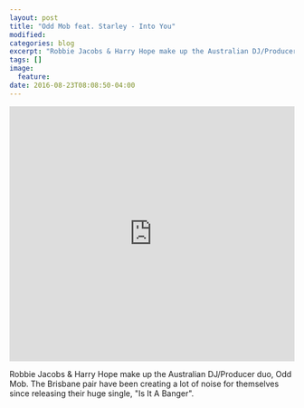 ```yaml
---
layout: post
title: "Odd Mob feat. Starley - Into You"
modified:
categories: blog
excerpt: "Robbie Jacobs & Harry Hope make up the Australian DJ/Producer duo..."
tags: []
image:
  feature:
date: 2016-08-23T08:08:50-04:00
---
```

<iframe width="100%" height="450" scrolling="no" frameborder="no" src="https://w.soundcloud.com/player/?url=https%3A//api.soundcloud.com/tracks/257563639&amp;auto_play=false&amp;hide_related=false&amp;show_comments=true&amp;show_user=true&amp;show_reposts=false&amp;visual=true"></iframe>

Robbie Jacobs & Harry Hope make up the Australian DJ/Producer duo, Odd Mob. The Brisbane pair have been creating a lot of noise for themselves since releasing their huge single, "Is It A Banger".
